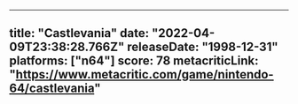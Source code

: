 
---
title: "Castlevania"
date: "2022-04-09T23:38:28.766Z"
releaseDate: "1998-12-31"
platforms: ["n64"]
score: 78
metacriticLink: "https://www.metacritic.com/game/nintendo-64/castlevania"
---
